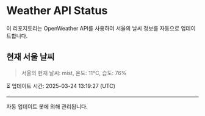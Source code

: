
# Weather API Status

이 리포지토리는 OpenWeather API를 사용하여 서울의 날씨 정보를 자동으로 업데이트합니다.

## 현재 서울 날씨
> 서울의 현재 날씨: mist, 온도: 11°C, 습도: 76%

⏳ 업데이트 시간: 2025-03-24 13:19:27 (UTC)

---
자동 업데이트 봇에 의해 관리됩니다.
